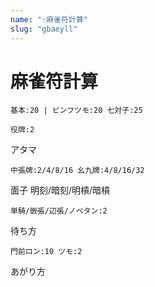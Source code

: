 ```yaml
---
name: "🀄️麻雀符計算"
slug: "gbaeyll"
---
```


# 麻雀符計算

```
基本:20 | ピンフツモ:20 七対子:25
```

```
役牌:2
```

アタマ

```
中張牌:2/4/8/16 幺九牌:4/8/16/32
```

面子 明刻/暗刻/明槓/暗槓

```
単騎/嵌張/辺張/ノベタン:2
```

待ち方

```
門前ロン:10 ツモ:2
```

あがり方

